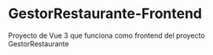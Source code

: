 # GestorRestaurante-Frontend
Proyecto de Vue 3 que funciona como frontend del proyecto GestorRestaurante
